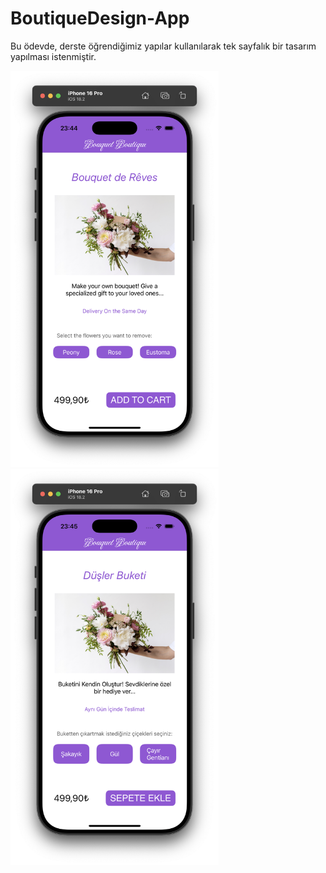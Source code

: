 # BoutiqueDesign-App
Bu ödevde, derste öğrendiğimiz yapılar kullanılarak tek sayfalık bir tasarım yapılması istenmiştir.
<p float="left">
<img width="333" src="../hw1/ss/ss1.png">
<img width="333" src="../hw1/ss/ss2.png"> 
</p>

